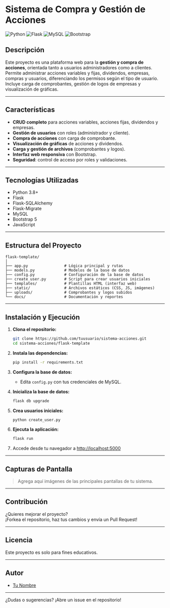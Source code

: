 # Sistema de Compra y Gestión de Acciones

![Python](https://img.shields.io/badge/Python-3.8%2B-blue?logo=python)
![Flask](https://img.shields.io/badge/Flask-2.x-lightgrey?logo=flask)
![MySQL](https://img.shields.io/badge/MySQL-8.x-blue?logo=mysql)
![Bootstrap](https://img.shields.io/badge/Bootstrap-5.x-purple?logo=bootstrap)

## Descripción

Este proyecto es una plataforma web para la **gestión y compra de acciones**, orientada tanto a usuarios administradores como a clientes. Permite administrar acciones variables y fijas, dividendos, empresas, compras y usuarios, diferenciando los permisos según el tipo de usuario. Incluye carga de comprobantes, gestión de logos de empresas y visualización de gráficas.

---

## Características

- **CRUD completo** para acciones variables, acciones fijas, dividendos y empresas.
- **Gestión de usuarios** con roles (administrador y cliente).
- **Compra de acciones** con carga de comprobante.
- **Visualización de gráficas** de acciones y dividendos.
- **Carga y gestión de archivos** (comprobantes y logos).
- **Interfaz web responsiva** con Bootstrap.
- **Seguridad**: control de acceso por roles y validaciones.

---

## Tecnologías Utilizadas

- Python 3.8+
- Flask
- Flask-SQLAlchemy
- Flask-Migrate
- MySQL
- Bootstrap 5
- JavaScript

---

## Estructura del Proyecto

```
flask-template/
│
├── app.py                # Lógica principal y rutas
├── models.py             # Modelos de la base de datos
├── config.py             # Configuración de la base de datos
├── create_user.py        # Script para crear usuarios iniciales
├── templates/            # Plantillas HTML (interfaz web)
├── static/               # Archivos estáticos (CSS, JS, imágenes)
├── uploads/              # Comprobantes y logos subidos
└── docs/                 # Documentación y reportes
```

---

## Instalación y Ejecución

1. **Clona el repositorio:**
    ```sh
    git clone https://github.com/tuusuario/sistema-acciones.git
    cd sistema-acciones/flask-template
    ```

2. **Instala las dependencias:**
    ```sh
    pip install -r requirements.txt
    ```

3. **Configura la base de datos:**
    - Edita `config.py` con tus credenciales de MySQL.

4. **Inicializa la base de datos:**
    ```sh
    flask db upgrade
    ```

5. **Crea usuarios iniciales:**
    ```sh
    python create_user.py
    ```

6. **Ejecuta la aplicación:**
    ```sh
    flask run
    ```

7. Accede desde tu navegador a [http://localhost:5000](http://localhost:5000)

---

## Capturas de Pantalla

> Agrega aquí imágenes de las principales pantallas de tu sistema.

---

## Contribución

¿Quieres mejorar el proyecto?  
¡Forkea el repositorio, haz tus cambios y envía un Pull Request!

---

## Licencia

Este proyecto es solo para fines educativos.

---

## Autor

- [Tu Nombre](https://github.com/tuusuario)

---

¿Dudas o sugerencias? ¡Abre un issue en el repositorio!
